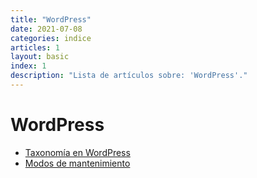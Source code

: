 ```yaml
---
title: "WordPress"
date: 2021-07-08
categories: indice
articles: 1
layout: basic
index: 1
description: "Lista de artículos sobre: 'WordPress'."
---
```


# WordPress
- [Taxonomía en WordPress](../wordpress/taxonomia)
- [Modos de mantenimiento](../wordpress/modos-mantenimiento)

